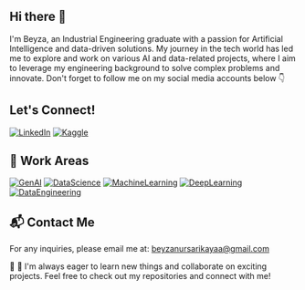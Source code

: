 ## Hi there 👋

I'm Beyza, an Industrial Engineering graduate with a passion for Artificial Intelligence and data-driven solutions. My journey in the tech world has led me to explore and work on various AI and data-related projects, where I aim to leverage my engineering background to solve complex problems and innovate. Don't forget to follow me on my social media accounts below 👇

## Let's Connect!
[![LinkedIn](https://img.shields.io/badge/LinkedIn-blue?style=for-the-badge&logo=linkedin)](https://www.linkedin.com/in/beyza-nur-sarikaya/)
[![Kaggle](https://img.shields.io/badge/Kaggle-blue?style=for-the-badge&logo=kaggle)](https://www.kaggle.com/beyzanursarkaya)

## 🤖 Work Areas
[![GenAI](https://img.shields.io/badge/GenAI-blue?style=for-the-badge)](https://en.wikipedia.org/wiki/Generative_AI)
[![DataScience](https://img.shields.io/badge/DataScience-yellow?style=for-the-badge)](https://en.wikipedia.org/wiki/Data_science)
[![MachineLearning](https://img.shields.io/badge/MachineLearning-orange?style=for-the-badge)](https://en.wikipedia.org/wiki/Machine_learning)
[![DeepLearning](https://img.shields.io/badge/DeepLearning-red?style=for-the-badge)](https://en.wikipedia.org/wiki/Deep_learning)
[![DataEngineering](https://img.shields.io/badge/DataEngineering-green?style=for-the-badge)](https://en.wikipedia.org/wiki/Data_engineering)

## 📬 Contact Me
For any inquiries, please email me at: [beyzanursarikayaa@gmail.com](mailto:beyzanursarikayaa@gmail.com)

🚀 🌟 I'm always eager to learn new things and collaborate on exciting projects. Feel free to check out my repositories and connect with me!
